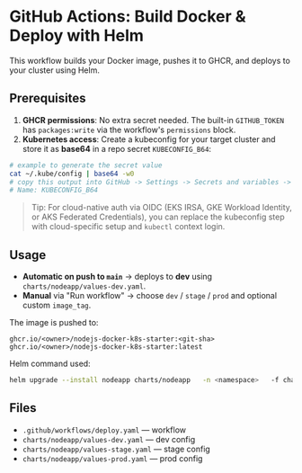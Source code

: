 # GitHub Actions: Build Docker & Deploy with Helm

This workflow builds your Docker image, pushes it to GHCR, and deploys to your cluster using Helm.

## Prerequisites

1. **GHCR permissions**: No extra secret needed. The built-in `GITHUB_TOKEN` has `packages:write` via the workflow's `permissions` block.
2. **Kubernetes access**: Create a kubeconfig for your target cluster and store it as **base64** in a repo secret `KUBECONFIG_B64`:

```bash
# example to generate the secret value
cat ~/.kube/config | base64 -w0
# copy this output into GitHub -> Settings -> Secrets and variables -> Actions -> New repository secret
# Name: KUBECONFIG_B64
```

> Tip: For cloud-native auth via OIDC (EKS IRSA, GKE Workload Identity, or AKS Federated Credentials), you can replace the kubeconfig step with cloud-specific setup and `kubectl` context login.

## Usage

- **Automatic on push to `main`** → deploys to **dev** using `charts/nodeapp/values-dev.yaml`.
- **Manual** via "Run workflow" → choose `dev` / `stage` / `prod` and optional custom `image_tag`.

The image is pushed to:
```
ghcr.io/<owner>/nodejs-docker-k8s-starter:<git-sha>
ghcr.io/<owner>/nodejs-docker-k8s-starter:latest
```

Helm command used:
```bash
helm upgrade --install nodeapp charts/nodeapp   -n <namespace>   -f charts/nodeapp/values-<env>.yaml   --set namespaceOverride=<namespace>   --set image.repository=ghcr.io/<owner>/nodejs-docker-k8s-starter   --set image.tag=<git-sha>
```

## Files

- `.github/workflows/deploy.yaml` — workflow
- `charts/nodeapp/values-dev.yaml` — dev config
- `charts/nodeapp/values-stage.yaml` — stage config
- `charts/nodeapp/values-prod.yaml` — prod config
```

